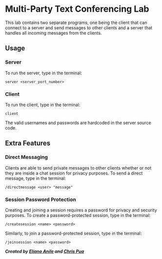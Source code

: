 # Multi-Party Text Conferencing Lab

This lab contains two separate programs, one being the client that can connect to a server and send messages to other clients and a server that handles all incoming messages from the clients.


## Usage


### Server

To run the server, type in the terminal:

```
server <server_port_number>
```

### Client

To run the client, type in the terminal:

```
client
```

The valid usernames and passwords are hardcoded in the server source code.


## Extra Features

### Direct Messaging

Clients are able to send private messages to other clients whether or not they are inside a chat session for privacy purposes. To send a direct message, type in the terminal:

```
/directmessage <user> "message"
```

### Session Password Protection

Creating and joining a session requires a password for privacy and security purposes. To create a password-protected session, type in the terminal:

```
/createsession <name> <password>
```

Similarly, to join a password-protected session, type in the terminal:

```
/joinsession <name> <password>
```


**_Created by [Eliano Anile](https://github.com/eanile) and [Chris Pua](https://github.com/PuaChris)_**
